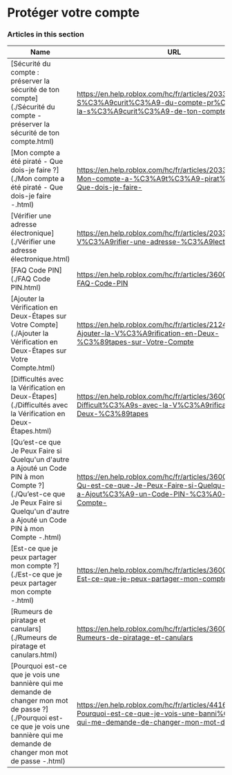 # Protéger votre compte  
### Articles in this section
Name|URL
-|-
[Sécurité du compte : préserver la sécurité de ton compte](./Sécurité du compte - préserver la sécurité de ton compte.html) |https://en.help.roblox.com/hc/fr/articles/203313380-S%C3%A9curit%C3%A9-du-compte-pr%C3%A9server-la-s%C3%A9curit%C3%A9-de-ton-compte
[Mon compte a été piraté - Que dois-je faire ?](./Mon compte a été piraté - Que dois-je faire -.html) |https://en.help.roblox.com/hc/fr/articles/203313390-Mon-compte-a-%C3%A9t%C3%A9-pirat%C3%A9-Que-dois-je-faire-
[Vérifier une adresse électronique](./Vérifier une adresse électronique.html) |https://en.help.roblox.com/hc/fr/articles/203313350-V%C3%A9rifier-une-adresse-%C3%A9lectronique
[FAQ Code PIN](./FAQ Code PIN.html) |https://en.help.roblox.com/hc/fr/articles/360000239523-FAQ-Code-PIN
[Ajouter la Vérification en Deux-Étapes sur Votre Compte](./Ajouter la Vérification en Deux-Étapes sur Votre Compte.html) |https://en.help.roblox.com/hc/fr/articles/212459863-Ajouter-la-V%C3%A9rification-en-Deux-%C3%89tapes-sur-Votre-Compte
[Difficultés avec la Vérification en Deux-Étapes](./Difficultés avec la Vérification en Deux-Étapes.html) |https://en.help.roblox.com/hc/fr/articles/360000350706-Difficult%C3%A9s-avec-la-V%C3%A9rification-en-Deux-%C3%89tapes
[Qu’est-ce que Je Peux Faire si Quelqu'un d'autre a Ajouté un Code PIN à mon Compte ?](./Qu’est-ce que Je Peux Faire si Quelqu'un d'autre a Ajouté un Code PIN à mon Compte -.html) |https://en.help.roblox.com/hc/fr/articles/360031316752-Qu-est-ce-que-Je-Peux-Faire-si-Quelqu-un-d-autre-a-Ajout%C3%A9-un-Code-PIN-%C3%A0-mon-Compte-
[Est-ce que  je peux partager mon compte ?](./Est-ce que  je peux partager mon compte -.html) |https://en.help.roblox.com/hc/fr/articles/360000236103-Est-ce-que-je-peux-partager-mon-compte-
[Rumeurs de piratage et canulars](./Rumeurs de piratage et canulars.html) |https://en.help.roblox.com/hc/fr/articles/360000240346-Rumeurs-de-piratage-et-canulars
[Pourquoi est-ce que je vois une bannière qui me demande de changer mon mot de passe ?](./Pourquoi est-ce que je vois une bannière qui me demande de changer mon mot de passe -.html) |https://en.help.roblox.com/hc/fr/articles/4416940180500-Pourquoi-est-ce-que-je-vois-une-banni%C3%A8re-qui-me-demande-de-changer-mon-mot-de-passe-